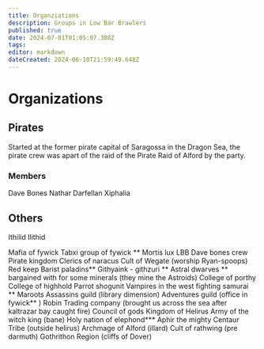 ```yaml
---
title: Organziations
description: Groups in Low Bar Brawlers
published: true
date: 2024-07-01T01:05:07.308Z
tags: 
editor: markdown
dateCreated: 2024-06-10T21:59:49.648Z
---
```


# Organizations

## Pirates
Started at the former pirate capital of Saragossa in the Dragon Sea, the pirate crew was apart of the raid of the Pirate Raid of Alford by the party. 

### Members
Dave Bones
Nathar
Darfellan
Xiphalia

## Others

Ithilid
Ilithid

Mafia of fywick
Tabxi group of fywick **
Mortis lux
LBB
Dave bones crew
Pirate kingdom
Clerics of naracus 
Cult of Wegate (worship Ryan-spoops)
Red keep
Barist paladins**
Githyaink - githzuri **
Astral dwarves ** bargained with for some minerals (they mine the Astroids)
College of porthy
College of highhold
Parrot shogunit
Vampires in the west fighting samurai **
Maroots
Assassins guild (library dimension)
Adventures guild (office in fywick** )
Robin Trading company (brought us across the sea after kaltrazar bay caught fire)
Council of gods
Kingdom of Helirus 
Army of the witch king (bane) 
Holy nation of elephond*** Aphir the mighty
Centaur Tribe (outside helirus)
Archmage of Alford (illard)
Cult of rathwing (pre darmuth)
Gothrithon Region (cliffs of Dover)